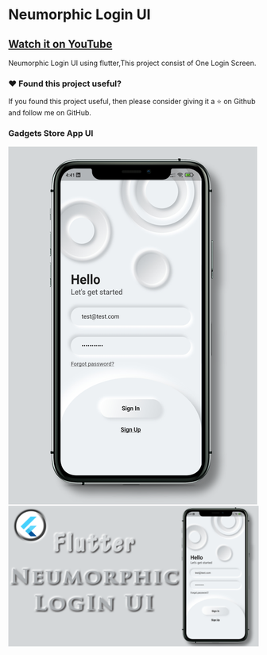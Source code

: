 # Neumorphic Login UI

## [Watch it on YouTube]()


Neumorphic Login UI using flutter,This project consist of One Login Screen.

### :heart: Found this project useful?

If you found this project useful, then please consider giving it a :star: on Github and follow me on GitHub.

### Gadgets Store App UI

![App UI](/neumoallscr.png)
![App UI](/neumothumb.png)

